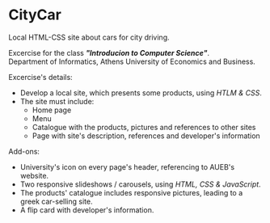# CityCar
Local HTML-CSS site about cars for city driving.

Excercise for the class ***"Introducion to Computer Science"***.  
Department of Informatics, Athens University of Economics and Business.

Excercise's details:
- Develop a local site, which presents some products, using *HTLM & CSS*.
- The site must include:
  - Home page
  - Menu
  - Catalogue with the products, pictures and references to other sites
  - Page with site's description, references and developer's information

Add-ons:
- University's icon on every page's header, referencing to AUEB's website.
- Two responsive slideshows / carousels, using *HTML, CSS & JavaScript*.
- The products' catalogue includes responsive pictures, leading to a greek car-selling site.
- A flip card with developer's information.
